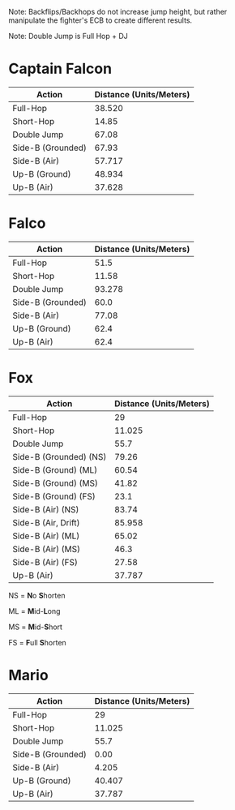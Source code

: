 Note: Backflips/Backhops do not increase jump height, but rather manipulate the fighter's ECB to create different results.

Note: Double Jump is Full Hop + DJ

# Captain Falcon
| Action | Distance (Units/Meters) |
| -------- | ------- |
| Full-Hop | 38.520 |
| Short-Hop | 14.85 |
| Double Jump | 67.08 |
| Side-B (Grounded) | 67.93 |
| Side-B (Air) | 57.717 |
| Up-B (Ground) | 48.934 |
| Up-B (Air) | 37.628 |

# Falco

| Action | Distance (Units/Meters) |
| -------- | ------- |
| Full-Hop | 51.5 |
| Short-Hop | 11.58 |
| Double Jump | 93.278 |
| Side-B (Grounded) | 60.0 |
| Side-B (Air) | 77.08 |
| Up-B (Ground) | 62.4 |
| Up-B (Air) | 62.4 |

# Fox

| Action | Distance (Units/Meters) |
| -------- | ------- |
| Full-Hop | 29 |
| Short-Hop | 11.025 |
| Double Jump | 55.7 |
| Side-B (Grounded) (NS) | 79.26 |
| Side-B (Ground) (ML) | 60.54 |
| Side-B (Ground) (MS) | 41.82 |
| Side-B (Ground) (FS) | 23.1 |
| Side-B (Air) (NS) | 83.74 |
| Side-B (Air, Drift) | 85.958 |
| Side-B (Air) (ML) | 65.02 |
| Side-B (Air) (MS) | 46.3 |
| Side-B (Air) (FS) | 27.58 |
| Up-B (Air) | 37.787 |

NS = **N**o **S**horten

ML = **M**id-**L**ong

MS = **M**id-**S**hort

FS = **F**ull **S**horten

# Mario

| Action | Distance (Units/Meters) |
| -------- | ------- |
| Full-Hop | 29 |
| Short-Hop | 11.025 |
| Double Jump | 55.7 |
| Side-B (Grounded) | 0.00 |
| Side-B (Air) | 4.205 |
| Up-B (Ground) | 40.407 |
| Up-B (Air) | 37.787 |
